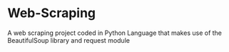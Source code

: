 # Web-Scraping
A web scraping project coded in Python Language that makes use of the BeautifulSoup library and request module
